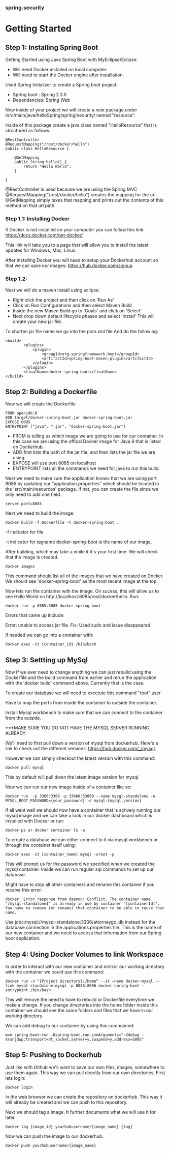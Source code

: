 ### spring.security
# Getting Started

## Step 1: Installing Spring Boot

Getting Started using Java Spring Boot with MyEclipse/Eclipse:

- Will need Docker installed on local computer.
- Will need to start the Docker engine after installation.

Used Spring Initializer to create a Spring boot project:

- Spring boot : Spring 2.3.0
- Dependencies: Spring Web

Now inside of your project we will create a new package under /src/main/java/helloSpring/spring/security/ named "resource". 

Inside of this package create a java class named "HelloResource" that is structured as follows:

```
@RestController
@RequestMapping("/rest/docker/hello")
public class HelloResource {
	
	@GetMapping
	public String hello() {
		return "Hello World";
	}

}
```
@RestController is used because we are using the Spring MVC
@RequestMapping("/rest/docker/hello") creates the mapping for the url.
@GetMapping simply takes that mapping and prints out the contents of this method on that url path.


### Step 1.1: Installing Docker 
If Docker is not installed on your computer you can follow this link: https://docs.docker.com/get-docker/

This link will take you to a page that will allow you to install the latest updates for Windows, Mac, Linux. 

After installing Docker you will need to setup your Dockerhub account so that we can save our images: https://hub.docker.com/signup


### Step 1.2:
Next we will do a maven install using eclipse:
- Right click the project and then click on 'Run As'
- Click on Run Configurations and then select Maven Build
- Inside the new Maven Build go to 'Goals' and click on 'Select'
- Next drop down default lifecycle phases and select 'install'
This will create your new jar file.

To shorten jar file name we go into the pom.xml file
And do the following: 
```
<build>
		<plugins>
			<plugin>
				<groupId>org.springframework.boot</groupId>
				<artifactId>spring-boot-maven-plugin</artifactId>
			</plugin>
		</plugins>
		<finalName>docker-spring-boot</finalName>
</build>
```
## Step 2: Building a Dockerfile
Now we will create the Dockerfile
```
FROM openjdk:8
ADD target/docker-spring-boot.jar docker-spring-boot.jar
EXPOSE 8085
ENTRYPOINT ["java", "-jar", "docker-spring-boot.jar"]
```
- FROM is telling us which image we are going to use for our container. In this case we are using the offical Docker image for Java 8 that is listed on Dockerhub.
- ADD first lists the path of the jar file, and then lists the jar file we are using.
- EXPOSE will use port 8085 on localhost
- ENTRYPOINT lists all the commands we need for java to run this build.

Next we need to make sure the application knows that we are using port 8085 by updating our "application.properties" which should be located in the 'src/main/resources' package. If not, you can create the file since we only need to add one field.
```
server.port=8085
```

Next we need to build the image:

```
docker build -f Dockerfile -t docker-spring-boot .
```
-f indicator for file

-t indicator for tagname
docker-spring-boot is the name of our image.

After building, which may take a while if it's your first time. We will check that the image is created.
```
docker images
```
This command should list all of the images that we have created on Docker. We should see 'docker-spring-boot' as the most recent image at the top.

Now lets run the container with the image. On sucess, this will allow us to see Hello World on http://localhost:8085/rest/docker/hello. 
Run:
```
docker run -p 8085:8085 docker-spring-boot
```
Errors that came up include: 

Error: unable to access jar file.
Fix: Used sudo and issue disappeared. 

If needed we can go into a container with:

```
docker exec -it {container_id} /bin/bash
```

## Step 3: Settting up MySql

Now if we ever need to change anything we can just rebuild using the Dockerfile and the build command from earlier and rerun the application with the 'docker build' command above. Currently that is the case. 

To create our database we will need to exectute this command "root" user

Have to map the ports from inside the container to outside the container.

Install Mysql workbench to make sure that we can connect to the container from the outside.

***MAKE SURE YOU DO NOT HAVE THE MYSQL SERVER RUNNING ALREADY.

We'll need to first pull down a version of mysql from dockerhub. Here's a link to check out the different versions: https://hub.docker.com/_/mysql.

However we can simply checkout the latest version with this command:
```
docker pull mysql
```
This by default will pull down the latest image version for mysql. 

Now we can run our new image inside of a container like so:

```
docker run  -p 3306:3306 -p 33060:33060 --name mysql-standalone -e MYSQL_ROOT_PASSWORD={your_password} -d mysql:{mysql_version}
```
If all went well we should now have a container that is actively running our mysql image and we can take a look in our docker dashboard which is installed with Docker or run:

```
docker ps or docker container ls -a
```
To create a database we can either connect to it via mysql workbench or through the container itself using:
```
docker exec -it [container_name] mysql -uroot -p
```
This will prompt us for the password we specified when we created the mysql container. Inside we can run regular sql commands to set up our database.

Might have to stop all other containers and rename this container if you receive this error:

```
docker: Error response from daemon: Conflict. The container name "/mysql-standalone1" is already in use by container "[containerId]". You have to remove (or rename) that container to be able to reuse that name.
```

Use jdbc:mysql://mysql-standalone:3306/attorneygo_db instead for the database connection in the applications.properties file. This is the name of our new container and we need to access that information from our Spring boot application. 

## Step 4: Using Docker Volumes to link Workspace

In order to interact with our new container and mirrror our working directory with the container we could use this command:
```
docker run -v “{Project Directory}:/home“ --it —name docker-mysql --link mysql-standalone:mysql -p 8086:8086 docker-spring-boot —entrypoint /bin/bash
```

This will remove the need to have to rebuild or Dockerfile everytime we make a change. If you change directories into the home folder inside this container we should see the same folders and files that we have in our working directory. 

We can add debug to our container by using this commamnd:
```
mvn spring-boot:run -Dspring-boot.run.jvmArguments="-Xdebug -Xrunjdwp:transport=dt_socket,server=y,suspend=y,address=5005"
```

## Step 5: Pushing to Dockerhub
Just like with Github we'll want to save our own files, images, somewhere to use them again. This way we can pull directly from our own directories. 
First lets login:

```
docker login
```
In the web browser we can create the repository on dockerhub. This way it will already be created and we can push to this repository.

Next we should tag a image. It further documents what we will use it for later.
```
docker tag {image_id} yourhubusername/{image_name}:{tag}
```
Now we can push the image to our dockerhub.
```
docker push yourhubusername/{image_name}
```
